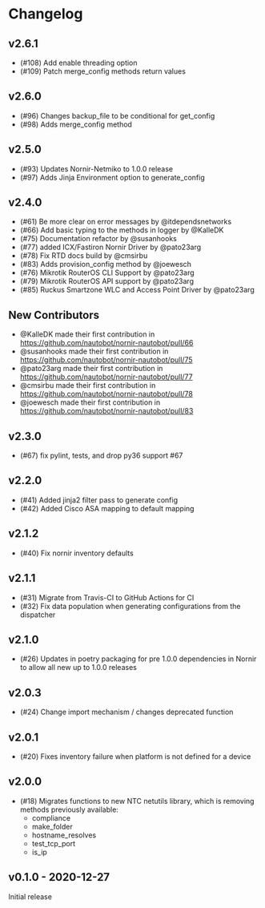 # Changelog

## v2.6.1

- (#108) Add enable threading option
- (#109) Patch merge_config methods return values

## v2.6.0

- (#96) Changes backup_file to be conditional for get_config
- (#98) Adds merge_config method

## v2.5.0

- (#93) Updates Nornir-Netmiko to 1.0.0 release
- (#97) Adds Jinja Environment option to generate_config

## v2.4.0

- (#61) Be more clear on error messages by @itdependsnetworks
- (#66) Add basic typing to the methods in logger by @KalleDK
- (#75) Documentation refactor by @susanhooks
- (#77) added ICX/Fastiron Nornir Driver by @pato23arg
- (#78) Fix RTD docs build by @cmsirbu
- (#83) Adds provision_config method by @joewesch
- (#76) Mikrotik RouterOS CLI Support by @pato23arg
- (#79) Mikrotik RouterOS API support by @pato23arg
- (#85) Ruckus Smartzone WLC and Access Point Driver by @pato23arg

## New Contributors
* @KalleDK made their first contribution in https://github.com/nautobot/nornir-nautobot/pull/66
* @susanhooks made their first contribution in https://github.com/nautobot/nornir-nautobot/pull/75
* @pato23arg made their first contribution in https://github.com/nautobot/nornir-nautobot/pull/77
* @cmsirbu made their first contribution in https://github.com/nautobot/nornir-nautobot/pull/78
* @joewesch made their first contribution in https://github.com/nautobot/nornir-nautobot/pull/83

## v2.3.0

- (#67) fix pylint, tests, and drop py36 support #67

## v2.2.0

- (#41) Added jinja2 filter pass to generate config
- (#42) Added Cisco ASA mapping to default mapping

## v2.1.2

- (#40) Fix nornir inventory defaults

## v2.1.1

- (#31) Migrate from Travis-CI to GitHub Actions for CI
- (#32) Fix data population when generating configurations from the dispatcher

## v2.1.0

- (#26) Updates in poetry packaging for pre 1.0.0 dependencies in Nornir to allow all new up to 1.0.0 releases

## v2.0.3

- (#24) Change import mechanism / changes deprecated function

## v2.0.1

- (#20) Fixes inventory failure when platform is not defined for a device
## v2.0.0

- (#18) Migrates functions to new NTC netutils library, which is removing methods previously available:
  - compliance
  - make_folder
  - hostname_resolves
  - test_tcp_port
  - is_ip

## v0.1.0 - 2020-12-27

Initial release
